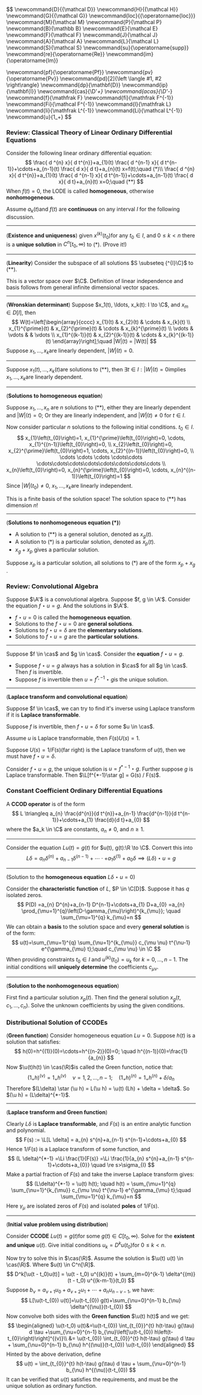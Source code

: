 $$
\newcommand{D}{{\mathcal D}}
\newcommand{H}{{\mathcal H}}
\newcommand{G}{{\mathcal G}}
\newcommand{loc}{{\operatorname{loc}}}
\newcommand{M}{\mathcal M}
\newcommand{P}{\mathcal P}
\newcommand{B}{\mathbb B}
\newcommand{E}{\mathcal E}
\newcommand{F}{\mathcal F}
\newcommand{J}{\mathcal J}
\newcommand{A}{\mathcal A}
\newcommand{L}{\mathcal L}
\newcommand{S}{\mathcal S}
\newcommand{su}{\operatorname{supp}}
\newcommand{re}{\operatorname{Re}}
\newcommand{im}{\operatorname{Im}}

\newcommand{pf}{\operatorname{Pf}}
\newcommand{pv}{\operatorname{Pv}}
\newcommand{pd}[2]{\left \langle #1, #2 \right\rangle}
\newcommand{dp}{\mathbf{D}}
\newcommand{ip}{\mathbf{I}}
\newcommand{cas}{\D'_+}
\newcommand{acas}{\D'_-}
\newcommand{f}{\mathfrak F}
\newcommand{fi}{\mathfrak F^{-1}}
\newcommand{Fi}{\mathcal F^{-1}}
\newcommand{l}{\mathfrak L}
\newcommand{li}{\mathfrak L^{-1}}
\newcommand{Li}{\mathcal L^{-1}}
\newcommand{u}{1_+}
$$

### Review: Classical Theory of Linear Ordinary Differential Equations

Consider the following linear ordinary differential equation:
$$
\frac{ d ^{n} x}{ d t^{n}}+a_{1}(t) \frac{ d ^{n-1} x}{ d t^{n-1}}+\cdots+a_{n-1}(t) \frac{ d x}{ d t}+a_{n}(t) x=f(t);\quad (*)\\
\frac{ d ^{n} x}{ d t^{n}}+a_{1}(t) \frac{ d ^{n-1} x}{ d t^{n-1}}+\cdots+a_{n-1}(t) \frac{ d x}{ d t}+a_{n}(t) x=0;\quad (**)
$$
When $f(t) = 0$​​​​​, the LODE is called **homogeneous**, otherwise **nonhomogeneous**.

Assume $a_k(t)$​ and $f(t)$​ are **continuous** on any interval $I$​​ for the following discussion.

----

(**Existence and uniqueness**)  given $x^{(k)}(t_0)$​​​​​​​​ for any $t_0 \in I$​​​​​​​​​​​, and $0 \le k < n$​​ there is a **unique solution** in $C^n[t_0, \infty)$ to $(*)$​. (Prove it!)

---

(**Linearity**) Consider the subspace of all solutions $S \subseteq {^{I}\C}$​ to $(**)$. 

This is a vector space over $\C$​. Definition of linear independence and basis follows from general infinite dimensional vector spaces.

---

(**Wronskian determinant**) Suppose $x_1(t), \ldots, x_k(t): I \to \C$, and $x_m \in D[I]$, then
$$
W(t)=\left[\begin{array}{cccc}
x_{1}(t) & x_{2}(t) & \cdots & x_{k}(t) \\
x_{1}^{\prime}(t) & x_{2}^{\prime}(t) & \cdots & x_{k}^{\prime}(t) \\
\vdots & \vdots & & \vdots \\
x_{1}^{(k-1)}(t) & x_{2}^{(k-1)}(t) & \cdots & x_{k}^{(k-1)}(t)
\end{array}\right];\quad |W|(t) = |W(t)|
$$
Suppose $x_1, \ldots, x_k$​ are linearly dependent, $|W|(t) = 0$​.

----

Suppose $x_1(t), \ldots, x_k(t)$​​​​ are solutions to $(**)$​​​​​​, then $\exists t \in I :|W|(t) = 0$​​​​ implies $x_1, \ldots, x_k$​​​​​ are linearly dependent.

----

(**Solutions to homogeneous equation**)

Suppose $x_1, \ldots, x_n$ are $n$ solutions to $(**)$, either they are linearly dependent and $|W|(t) = 0$; Or they are linearly independent, and $|W|(t) \neq 0$ for $t \in I$.

Now consider particular $n$ solutions to the following initial conditions. $t_0 \in I$.
$$
x_{1}\left(t_{0}\right)=1, x_{1}^{\prime}\left(t_{0}\right)=0, \cdots, x_{1}^{(n-1)}\left(t_{0}\right)=0, \\
x_{2}\left(t_{0}\right)=0, x_{2}^{\prime}\left(t_{0}\right)=1, \cdots, x_{2}^{(n-1)}\left(t_{0}\right)=0, \\
\cdots \cdots \cdots \cdots\cdots \cdots\cdots\cdots\cdots\cdots\cdots\cdots\cdots \\
x_{n}\left(t_{0}\right)=0, x_{n}^{\prime}\left(t_{0}\right)=0, \cdots, x_{n}^{(n-1)}\left(t_{0}\right)=1
$$
Since $|W|(t_0) \neq 0$, $x_1, \ldots, x_k$​ are linearly independent.

This is a finite basis of the solution space! The solution space to $(**)$ has dimension $n$!

----

(**Solutions to nonhomogeneous equation $(*)$**)

- A solution to $(**)$ is a general solution, denoted as $x_g(t)$.
- A solution to $(*)$ is a particular solution, denoted as $x_p(t)$​.
- $x_g + x_p$ gives a particular solution.

Suppose $x_p$ is a particular solution, all solutions to $(*)$ are of the form $x_p + x_g$​.

### Review: Convolutional Algebra

Suppose $\A'$ is a convolutional algebra. Suppose $f, g \in \A'$​​. Consider the equation $f \star u = g$​​. And the solutions in $\A'$​​.

- $f \star u = 0$ is called the **homogeneous equation**.
- Solutions to the $f \star u = 0$ are **general solutions**.
- Solutions to $f \star u = \delta$ are the **elementary solutions**.
- Solutions to $f \star u = g$ are the **particular solutions**.

----

Suppose $f \in \cas$ and $g \in \cas$. Consider the **equation** $f \star u = g$.

- Suppose $f \star u  = g$ always has a solution in $\cas$ for all $g \in \cas$. Then $f$ is invertible.
- Suppose $f$​ is invertible then $u = f^{*,-1} \star g$​ is the unique solution.

---

(**Laplace transform and convolutional equation**)

Suppose $f \in \cas$​​, we can try to find it's inverse using Laplace transform if it is **Laplace transformable**.

Suppose $f$​ is invertible, then $f \star u = \delta$​ for some $u \in \cas$​​​.

Assume $u$ is Laplace transformable, then $F(s)U(s) = 1$​​.

Suppose $U(s) = 1 / F(s)$​​​ (far right) is the Laplace transform of $u(t)$​​​, then we must have $f \star u = \delta$.

Consider $f \star u = g$, the unique solution is $u = f^{*-1} \star g$. Further suppose $g$ is Laplace transformable. Then $\L[f^{*-1}\star g] = G(s) / F(s)$.

### Constant Coefficient Ordinary Differential Equations

A **CCOD operator** is of the form
$$
L \triangleq a_{n} \frac{d^{n}}{d t^{n}}+a_{n-1} \frac{d^{n-1}}{d t^{n-1}}+\cdots+a_{1} \frac{d}{d t}+a_{0}
$$
where the $a_k \in \C$ are constants, $a_{n} \neq 0$, and $n \geq 1$​.

----

Consider the equation $L u(t)=g(t)$ for $u(t), g(t):\R \to \C$. Convert this into
$$
L \delta=a_{n} \delta^{(n)}+a_{n-1} \delta^{(n-1)}+\cdots \cdot+a_{1} \delta^{(1)}+a_{0} \delta \implies (L \delta) \star u=g
$$

---

(Solution to the **homogeneous equation** $L\delta \star u = 0$​​)

Consider the **characteristic function** of $L$, $P \in \C[D]$. Suppose it has $q$ isolated zeros.
$$
P(D) =a_{n} D^{n}+a_{n-1} D^{n-1}+\cdots+a_{1} D+a_{0} =a_{n} \prod_{\mu=1}^{q}\left(D-\gamma_{\mu}\right)^{k_{\mu}}; \quad \sum_{\mu=1}^{q} k_{\mu}=n
$$
We can obtain a **basis** to the solution space and every **general solution** is of the form:
$$
u(t)=\sum_{\mu=1}^{q} \sum_{\nu=1}^{k_{\mu}} c_{\mu \nu} t^{\nu-1} e^{\gamma_{\mu} t};\quad c_{\mu \nu} \in \C
$$
When providing constraints $t_0 \in I$ and $u^{(k)}(t_0) = u_k$ for $k = 0, \ldots, n - 1$. The initial conditions will **uniquely determine** the coefficients $c_{\mu \nu}$​​​​.

---

(**Solution to the nonhomogeneous equation**) 

First find a particular solution $x_p(t)$. Then find the general solution $x_g(t, c_1, \ldots, c_n)$. Solve the unknown coefficients by using the given conditions.

### Distributional Solution of CCODEs

(**Green function**) Consider homogeneous equation $Lu = 0$. Suppose $h(t)$ is a solution that satisfies:
$$
h(0)=h^{(1)}(0)=\cdots=h^{(n-2)}(0)=0; \quad h^{(n-1)}(0)=\frac{1}{a_{n}}
$$
Now $\u(t)h(t) \in \cas(\R)$​ is called the Green function, notice that:
$$
\left(1_{+} h\right)^{(\nu)}=1_{+} h^{(\nu)} \quad \nu=1,2, \ldots, n-1;\quad
\left(1_{+} h\right)^{(n)}=1_{+} h^{(n)}+{ \delta}/{a_{n}}
$$
Therefore $(L\delta) \star (\u h) = L(\u h) = \u(t) (Lh) + \delta = \delta$. So $(\u h) = (L\delta)^{*-1}$.

----

(**Laplace transform and Green function**)

Clearly $L\delta$​ is **Laplace transformable**, and $F(s)$​ is an entire analytic function and polynomial.
$$
F(s) := \L[L \delta] = a_{n} s^{n}+a_{n-1} s^{n-1}+\cdots+a_{0}
$$
Hence $1/F(s)$ is a Laplace transform of some function, and
$$
(L \delta)^{*-1} =\Li \frac{1}{F(s)} 
=\Li \frac{1}{a_{n} s^{n}+a_{n-1} s^{n-1}+\cdots+a_{0}} \quad \re s>\sigma_{I}
$$
Make a partial fraction of $F(s)$​ and take the inverse Laplace transform gives:
$$
(L\delta)^{*-1} = \u(t) h(t); \quad h(t) = \sum_{\mu=1}^{q} \sum_{\nu=1}^{k_{\mu}} c_{\mu \nu} t^{\nu-1} e^{\gamma_{\mu} t};\quad \sum_{\mu=1}^{q} k_{\mu}=n
$$
Here $\gamma_\mu$ are isolated zeros of $F(s)$ and isolated **poles** of $1/F(s)$.

----

(**Initial value problem using distribution**) 

Consider **CCODE** $Lu(t) = g(t)$​​​​​ for some $g(t) \in C[t_0, \infty)$​​​​​. Solve for the **existent and unique** $u(t)$​​​. Give initial conditions $u_k = D^k u(t_0)$​​​ for $0 \le k < n$​​​​​.

Now try to solve this in $\cas(\R)$​. Assume the solution is $\u(t) u(t) \in \cas(\R)$​​. Where $u(t) \in C^n[\R]$.
$$
D^k[\u(t - t_0)u(t)] = \u(t - t_0) u^{(k)}(t) + \sum_{m=0}^{k-1} \delta^{(m)}(t - t_0) u^{(k-m-1)}(t_0)
$$
Suppose $b_{\nu}=a_{\nu+1} u_{0}+a_{\nu+2} u_{1}+\cdots+a_{n} u_{n-\nu-1}$, we have:
$$
L[\u(t-t_{0}) u(t)]=\u(t-t_{0}) g(t)+\sum_{\nu=0}^{n-1} b_{\nu} \delta^{(\nu)}(t-t_{0})
$$
Now convolve both sides with the **Green function** $\u(t) h(t)$ and we get:
$$
\begin{aligned}
\u(t-t_0) u(t)&=\u(t-t_{0}) \int_{t_{0}}^{t} h(t-\tau) g(\tau) d \tau +\sum_{\nu=0}^{n-1} b_{\nu}\left[\u(t-t_{0}) h\left(t-t_{0}\right)\right]^{(v)}\\
&= \u(t-t_{0}) \int_{t_{0}}^{t} h(t-\tau) g(\tau) d \tau + \sum_{\nu=0}^{n-1} b_{\nu} h^{(\nu)}(t-t_{0}) \u(t-t_{0})
\end{aligned}
$$
Hinted by the above derivation, define
$$
u(t) = \int_{t_{0}}^{t} h(t-\tau) g(\tau) d \tau + \sum_{\nu=0}^{n-1} b_{\nu} h^{(\nu)}(t-t_{0}) 
$$
It can be verified that $u(t)$​​ satisfies the requirements, and must be the unique solution as ordinary function.

